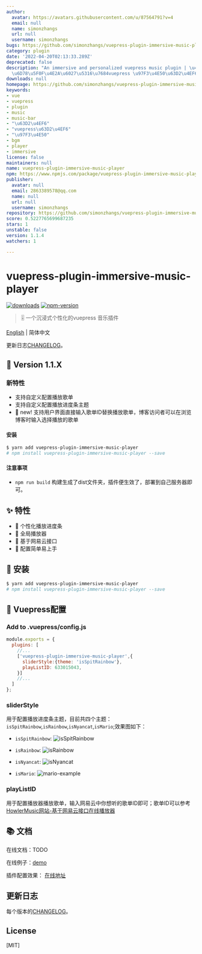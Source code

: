 ```yaml
---
author:
  avatar: https://avatars.githubusercontent.com/u/87564791?v=4
  email: null
  name: simonzhangs
  url: null
  username: simonzhangs
bugs: https://github.com/simonzhangs/vuepress-plugin-immersive-music-player/issues
category: plugin
date: '2022-04-20T02:13:33.289Z'
deprecated: false
description: "An immersive and personalized vuepress music plugin | \u4E00\u4E2A\u6C89\
  \u6D78\u5F0F\u4E2A\u6027\u5316\u7684vuepress \u97F3\u4E50\u63D2\u4EF6"
downloads: null
homepage: https://github.com/simonzhangs/vuepress-plugin-immersive-music-player#readme
keywords:
- vue
- vuepress
- plugin
- music
- music-bar
- "\u63D2\u4EF6"
- "vuepress\u63D2\u4EF6"
- "\u97F3\u4E50"
- bgm
- player
- immersive
license: false
maintainers: null
name: vuepress-plugin-immersive-music-player
npm: https://www.npmjs.com/package/vuepress-plugin-immersive-music-player
publisher:
  avatar: null
  email: 2863389578@qq.com
  name: null
  url: null
  username: simonzhangs
repository: https://github.com/simonzhangs/vuepress-plugin-immersive-music-player
score: 0.5227765699687235
stars: 1
unstable: false
version: 1.1.4
watchers: 1

---
```


# vuepress-plugin-immersive-music-player

[![downloads](https://img.shields.io/npm/dm/vue-slider-component.svg)](https://www.npmjs.com/package/vuepress-plugin-immersive-music-player)
[![npm-version](https://img.shields.io/npm/v/vue-slider-component.svg)](https://img.shields.io/npm/v/vue-slider-component.svg)

> 🎚 一个沉浸式个性化的vuepress 音乐插件

[English](https://github.com/simonzhangs/vuepress-plugin-immersive-music-player/blob/main/README-EN.md) | 简体中文

更新日志[CHANGELOG](https://github.com/simonzhangs/vuepress-plugin-immersive-music-player/blob/main/CHANGELOG.md)。

## 🌟 Version 1.1.X

### 新特性
- 支持自定义配置播放歌单
- 支持自定义配置播放进度条主题
- 🌟 new! 支持用户界面直接输入歌单ID替换播放歌单，博客访问者可以在浏览博客时输入选择播放的歌单

#### 安装

```bash
$ yarn add vuepress-plugin-immersive-music-player
# npm install vuepress-plugin-immersive-music-player --save
```

#### 注意事项
- `npm run build` 构建生成了dist文件夹，插件便生效了，部署到自己服务器即可。

## ✨ 特性
- 🍖 个性化播放进度条
- 👗 全局播放器
- 🍒 基于网易云接口
- 🔧 配置简单易上手


## 🎯 安装
```bash
$ yarn add vuepress-plugin-immersive-music-player
# npm install vuepress-plugin-immersive-music-player --save
```


## 🚀 Vuepress配置

### Add to .vuepress/config.js

```js
module.exports = {
  plugins: [
    //...
    ['vuepress-plugin-immersive-music-player',{
      sliderStyle:{theme: 'isSpitRainbow'},
      playListID: 633015043,
    }]
    //...
  ]
};
```
### sliderStyle

用于配置播放进度条主题，目前共四个主题：`isSpitRainbow`,`isRainbow`,`isNyancat`,`isMario`;效果图如下：

- `isSpitRainbow`:
![`isSpitRainbow`](https://cdn.jsdelivr.net/gh/simonzhangs/image-hosting@master/vue-plugin-example/spitRainbow-example.7iblvhk8l5o0.webp)

- `isRainbow`:
![`isRainbow`](https://cdn.jsdelivr.net/gh/simonzhangs/image-hosting@master/vue-plugin-example/rainbow-exapmle.60mrbyhx2cc0.webp)

- `isNyancat`:
![`isNyancat`](https://cdn.jsdelivr.net/gh/simonzhangs/image-hosting@master/vue-plugin-example/nyancat-example.3zqlf6pdhny0.webp)

- `isMario`:
![mario-example](https://cdn.jsdelivr.net/gh/simonzhangs/image-hosting@master/vue-plugin-example/mario-example.3bmtxznwesc0.webp)

### playListID

用于配置播放器播放歌单，输入网易云中你想听的歌单ID即可；歌单ID可以参考[HowlerMusic网站-基于网易云接口在线播放器](http://woaitouxiang.top)

## 📚 文档

在线文档：TODO

在线例子：[demo](https://simonzhangs.github.io/)

插件配置效果： [在线地址](https://simonzhangs.github.io/)

## 更新日志

每个版本的[CHANGELOG](https://github.com/simonzhangs/vuepress-plugin-immersive-music-player/blob/main/CHANGELOG.md)。


## License

[MIT]